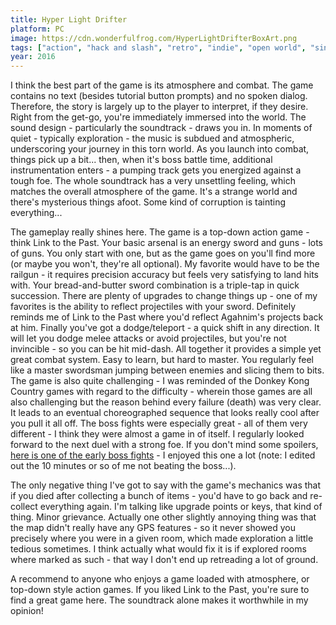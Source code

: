 ```yaml
---
title: Hyper Light Drifter
platform: PC
image: https://cdn.wonderfulfrog.com/HyperLightDrifterBoxArt.png
tags: ["action", "hack and slash", "retro", "indie", "open world", "single player"]
year: 2016
---
```


I think the best part of the game is its atmosphere and combat. The game contains no text (besides tutorial button prompts) and no spoken dialog. Therefore, the story is largely up to the player to interpret, if they desire. Right from the get-go, you're immediately immersed into the world. The sound design - particularly the soundtrack - draws you in. In moments of quiet - typically exploration - the music is subdued and atmospheric, underscoring your journey in this torn world. As you launch into combat, things pick up a bit... then, when it's boss battle time, additional instrumentation enters - a pumping track gets you energized against a tough foe. The whole soundtrack has a very unsettling feeling, which matches the overall atmosphere of the game. It's a strange world and there's mysterious things afoot. Some kind of corruption is tainting everything...

The gameplay really shines here. The game is a top-down action game - think Link to the Past. Your basic arsenal is an energy sword and guns - lots of guns. You only start with one, but as the game goes on you'll find more (or maybe you won't, they're all optional). My favorite would have to be the railgun - it requires precision accuracy but feels very satisfying to land hits with. Your bread-and-butter sword combination is a triple-tap in quick succession. There are plenty of upgrades to change things up - one of my favorites is the ability to reflect projectiles with your sword. Definitely reminds me of Link to the Past where you'd reflect Agahnim's projects back at him. Finally you've got a dodge/teleport - a quick shift in any direction. It will let you dodge melee attacks or avoid projectiles, but you're not invincible - so you can be hit mid-dash. All together it provides a simple yet great combat system. Easy to learn, but hard to master. You regularly feel like a master swordsman jumping between enemies and slicing them to bits. The game is also quite challenging - I was reminded of the Donkey Kong Country games with regard to the difficulty - wherein those games are all also challenging but the reason behind every failure (death) was very clear. It leads to an eventual choreographed sequence that looks really cool after you pull it all off. The boss fights were especially great - all of them very different - I think they were almost a game in of itself. I regularly looked forward to the next duel with a strong foe. If you don't mind some spoilers, [here is one of the early boss fights](https://youtu.be/_pKghyb8NS8) - I enjoyed this one a lot (note: I edited out the 10 minutes or so of me not beating the boss...).

The only negative thing I've got to say with the game's mechanics was that if you died after collecting a bunch of items - you'd have to go back and re-collect everything again. I'm talking like upgrade points or keys, that kind of thing. Minor grievance. Actually one other slightly annoying thing was that the map didn't really have any GPS features - so it never showed you precisely where you were in a given room, which made exploration a little tedious sometimes. I think actually what would fix it is if explored rooms where marked as such - that way I don't end up retreading a lot of ground.

A recommend to anyone who enjoys a game loaded with atmosphere, or top-down style action games. If you liked Link to the Past, you're sure to find a great game here. The soundtrack alone makes it worthwhile in my opinion!
